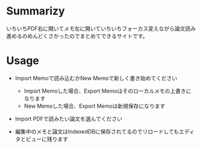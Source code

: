 # Summarizy
いちいちPDF右に開いてメモ左に開いていちいちフォーカス変えながら論文読み進めるのめんどくさかったのでまとめてできるサイトです。

# Usage
- Import Memoで読み込むかNew Memoで新しく書き始めてください
  - Import Memoした場合、Export Memoはそのローカルメモの上書きになります
  - New Memoした場合、Export Memoは新規保存になります
- Import PDFで読みたい論文を選んでください

- 編集中のメモと論文はIndexedDBに保存されてるのでリロードしてもエディタとビューに残ります
